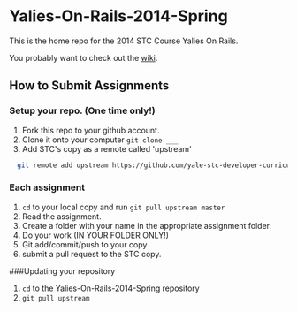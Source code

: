 Yalies-On-Rails-2014-Spring
=====================

This is the home repo for the 2014 STC Course Yalies On Rails.

You probably want to check out the [wiki](http://github.com/yale-stc-developer-curriculum/Yalies-On-Rails-2014-Spring/wiki).

## How to Submit Assignments

### Setup your repo. (One time only!)
1. Fork this repo to your github account.
2. Clone it onto your computer `git clone ___`
3. Add STC's copy as a remote called 'upstream'

```bash
  git remote add upstream https://github.com/yale-stc-developer-curriculum/Yalies-On-Rails-2014-Spring.git
```

### Each assignment

1. ```cd``` to your local copy and run ```git pull upstream master```
2. Read the assignment.
3. Create a folder with your name in the appropriate assignment folder.
4. Do your work (IN YOUR FOLDER ONLY!)
5. Git add/commit/push to your copy
6. submit a pull request to the STC copy.

###Updating your repository
1. `cd` to the Yalies-On-Rails-2014-Spring repository
2. `git pull upstream`
